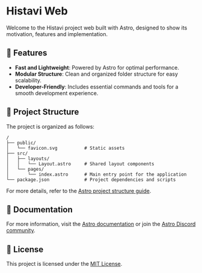# Histavi Web

Welcome to the Histavi project web built with Astro, designed to show its motivation, features and implementation.

## 🌟 Features

- **Fast and Lightweight**: Powered by Astro for optimal performance.
- **Modular Structure**: Clean and organized folder structure for easy scalability.
- **Developer-Friendly**: Includes essential commands and tools for a smooth development experience.

## 🚀 Project Structure

The project is organized as follows:

```text
/
├── public/
│   └── favicon.svg          # Static assets
├── src/
│   ├── layouts/
│   │   └── Layout.astro     # Shared layout components
│   └── pages/
│       └── index.astro      # Main entry point for the application
└── package.json             # Project dependencies and scripts
```

For more details, refer to the [Astro project structure guide](https://docs.astro.build/en/basics/project-structure/).

## 📖 Documentation

For more information, visit the [Astro documentation](https://docs.astro.build) or join the [Astro Discord community](https://astro.build/chat).

## 📄 License

This project is licensed under the [MIT License](LICENSE).

